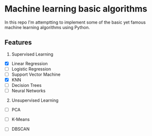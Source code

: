# Machine learning basic algorithms

In this repo I'm attemptting to implement some of the basic yet famous machine learning algorithms using Python.

## Features
1. Supervised Learning
  - [x] Linear Regression
  - [ ] Logistic Regression
  - [ ] Support Vector Machine
  - [x] KNN
  - [ ] Decision Trees
  - [ ] Neural Networks

2. Unsupervised Learning
  - [ ] PCA
  - [ ] K-Means
  - [ ] DBSCAN

